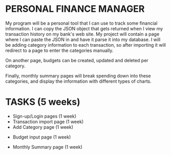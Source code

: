 # PERSONAL FINANCE MANAGER
My program will be a personal tool that I can use to track some financial 
information. I can copy the JSON object that gets returned when I view my 
transaction history on my bank's web site. My project will contain a page where
I can paste the JSON in and have it parse it into my database. I will be adding 
category information to each transaction, so after importing it will redirect to
a page to enter the categories manually.

On another page, budgets can be created, updated and deleted per category.

Finally, monthly summary pages will break spending down into these categories,
and display the information with different types of charts. 

# TASKS (5 weeks)
- Sign-up/Login pages       (1 week)
- Transaction import page   (1 week)
- Add Category page         (1 week)
* Budget input page         (1 week)
- Monthly Summary page      (1 week)
